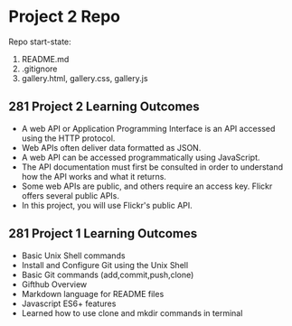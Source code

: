 # Project 2 Repo

Repo start-state:

1. README.md
2. .gitignore
3. gallery.html, gallery.css, gallery.js

## 281 Project 2 Learning Outcomes

- A web API or Application Programming Interface is an API accessed using the HTTP protocol.
- Web APIs often deliver data formatted as JSON.
- A web API can be accessed programmatically using JavaScript.
- The API documentation must first be consulted in order to understand how the API works and what it returns.
- Some web APIs are public, and others require an access key. Flickr offers several public APIs.
- In this project, you will use Flickr's public API.

## 281 Project 1 Learning Outcomes

- Basic Unix Shell commands
- Install and Configure Git using the Unix Shell
- Basic Git commands (add,commit,push,clone)
- Gifthub Overview
- Markdown language for README files
- Javascript ES6+ features
- Learned how to use clone and mkdir commands in terminal
